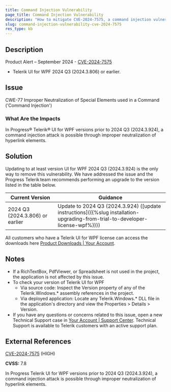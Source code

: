 ```yaml
---
title: Command Injection Vulnerability
page_title: Command Injection Vulnerability
description: "How to mitigate CVE-2024-7575, a command injection vulnerability."
slug: command-injection-vulnerability-cve-2024-7575
res_type: kb
---
```


## Description

Product Alert – September 2024 - [CVE-2024-7575](https://www.cve.org/CVERecord?id=CVE-2024-7575)

- Telerik UI for WPF 2024 Q3 (2024.3.806) or earlier.

## Issue

CWE-77 Improper Neutralization of Special Elements used in a Command ('Command Injection')

### What Are the Impacts

In Progress® Telerik® UI for WPF versions prior to 2024 Q3 (2024.3.924), a command injection attack is possible through improper neutralization of hyperlink elements.

## Solution

Updating to at least version UI for WPF 2024 Q3 (2024.3.924) is the only way to remove this vulnerability. We have addressed the issue and the Progress Telerik team recommends performing an upgrade to the version listed in the table below.

| Current Version | Guidance |
|-----------------|----------|
| 2024 Q3 (2024.3.806) or earlier | Update to 2024 Q3 (2024.3.924) ([update instructions](({%slug installation-upgrading-from-trial-to-developer-license-wpf%}))) |

All customers who have a Telerik UI for WPF license can access the downloads here [Product Downloads | Your Account](https://www.telerik.com/account/downloads/product-download?product=RCWPF).

## Notes

- If a RichTextBox, PdfViewer, or Spreadsheet is not used in the project, the application is not affected by this issue.
- To check your version of Telerik UI for WPF
  - Via source code: Inspect the Version property of any of the Telerik.Windows.* assembly references in the project.
  - Via deployed application: Locate any Telerik.Windows.* DLL file in the application's directory and view the Properties > Details > Version.
- If you have any questions or concerns related to this issue, open a new Technical Support case in [Your Account | Support Center](https://www.telerik.com/account/support-center/contact-us/). Technical Support is available to Telerik customers with an active support plan.

## External References

[CVE-2024-7575](https://www.cve.org/CVERecord?id=CVE-2024-7575) (HIGH)

**CVSS:** 7.8

In Progress Telerik UI for WPF versions prior to 2024 Q3 (2024.3.924), a command injection attack is possible through improper neutralization of hyperlink elements.